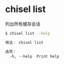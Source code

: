 # chisel list

列出所有缓存会话

```bash
$ chisel list --help
```

```txt
用法： chisel list

选项：
  -h, --help  Print help
```